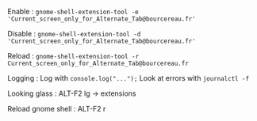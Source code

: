 Enable :
`gnome-shell-extension-tool -e 'Current_screen_only_for_Alternate_Tab@bourcereau.fr'`

Disable :
`gnome-shell-extension-tool -d 'Current_screen_only_for_Alternate_Tab@bourcereau.fr'`

Reload :
`gnome-shell-extension-tool -r Current_screen_only_for_Alternate_Tab@bourcereau.fr`

Logging :
Log with `console.log("...");`
Look at errors with `journalctl -f`

Looking glass :
ALT-F2 lg -> extensions

Reload gnome shell :
ALT-F2 r 
